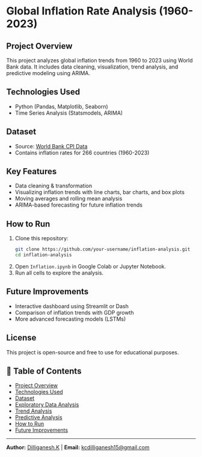 # Global Inflation Rate Analysis (1960-2023)

## Project Overview  
This project analyzes global inflation trends from 1960 to 2023 using World Bank data. It includes data cleaning, visualization, trend analysis, and predictive modeling using ARIMA.

## Technologies Used  
- Python (Pandas, Matplotlib, Seaborn)  
- Time Series Analysis (Statsmodels, ARIMA)  

## Dataset  
- Source: [World Bank CPI Data](https://data.worldbank.org/indicator/FP.CPI.TOTL.ZG)  
- Contains inflation rates for 266 countries (1960-2023)  

## Key Features  
- Data cleaning & transformation  
- Visualizing inflation trends with line charts, bar charts, and box plots  
- Moving averages and rolling mean analysis  
- ARIMA-based forecasting for future inflation trends  

## How to Run  
1. Clone this repository:  
   ```bash
   git clone https://github.com/your-username/inflation-analysis.git
   cd inflation-analysis
   ```
2. Open `Inflation.ipynb` in Google Colab or Jupyter Notebook.  
3. Run all cells to explore the analysis.  

## Future Improvements  
- Interactive dashboard using Streamlit or Dash  
- Comparison of inflation trends with GDP growth  
- More advanced forecasting models (LSTMs)  

## License  
This project is open-source and free to use for educational purposes.

## 📌 Table of Contents  
- [Project Overview](#project-overview)  
- [Technologies Used](#technologies-used)  
- [Dataset](#dataset)  
- [Exploratory Data Analysis](#exploratory-data-analysis)  
- [Trend Analysis](#trend-analysis)  
- [Predictive Analysis](#predictive-analysis)  
- [How to Run](#how-to-run)  
- [Future Improvements](#future-improvements)  


---
**Author:** [Dilliganesh.K](https://github.com/your-username) | **Email:** kcdilliganesh15@gmail.com  
